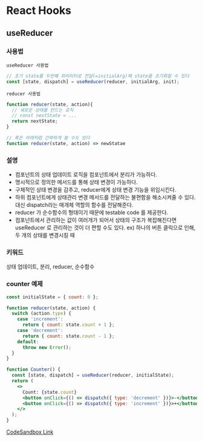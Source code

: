 # React Hooks

## useReducer

### 사용법

`useReducer 사용법`

```jsx
// 초기 state를 두번째 파라미터로 전달(=initialArg)해 state를 초기화할 수 있다
const [state, dispatch] = useReducer(reducer, initialArg, init);
```

`reducer 사용법`

```jsx
function reducer(state, action){
  // 새로운 상태를 만드는 로직
  // const nextState = ...
  return nextState;
}

// 혹은 아래처럼 간략하게 쓸 수도 있다
function reducer(state, action) => newStatae
```

### 설명

- 컴포넌트의 상태 업데이트 로직을 컴포넌트에서 분리가 가능하다.
- 명시적으로 정의한 메서드를 통해 상태 변경이 가능하다.
- 구체적인 상태 변경을 감추고, reducer에게 상태 변경 기능을 위임시킨다.
- 하위 컴포넌트에게 상태관리 변경 메서드를 전달하는 불편함을 해소시켜줄 수 있다. 대신 dispatch라는 매개체 역할의 함수를 전달해준다.
- reducer 가 순수함수의 형태이기 때문에 testable code 를 제공한다.
- 컴포넌트에서 관리하는 값이 여러개가 되어서 상태의 구조가 복잡해진다면 useReducer 로 관리하는 것이 더 편할 수도 있다.
  ex) 하나의 버튼 클릭으로 인해, 두 개의 상태를 변경시킬 때

### 키워드

상태 업데이트, 분리, reducer, 순수함수

### counter 예제

```jsx
const initialState = { count: 0 };

function reducer(state, action) {
  switch (action.type) {
    case 'increment':
      return { count: state.count + 1 };
    case 'decrement':
      return { count: state.count - 1 };
    default:
      throw new Error();
  }
}

function Counter() {
  const [state, dispatch] = useReducer(reducer, initialState);
  return (
    <>
      Count: {state.count}
      <button onClick={() => dispatch({ type: 'decrement' })}>-</button>
      <button onClick={() => dispatch({ type: 'increment' })}>+</button>
    </>
  );
}
```

[CodeSandbox Link](https://codesandbox.io/s/quirky-dream-7q0gx?file=/src/App.js)
